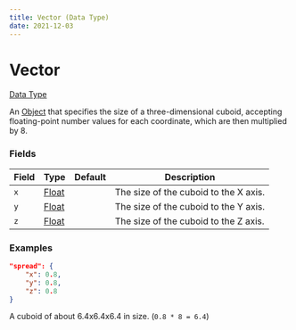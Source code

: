```yaml
---
title: Vector (Data Type)
date: 2021-12-03
---
```


# Vector

[Data Type](../data_types.md)

An [Object](object.md) that specifies the size of a three-dimensional cuboid, accepting floating-point number values for each coordinate, which are then multiplied by 8.


### Fields

Field | Type | Default | Description
------|------|---------|------------
`x` | [Float](float.md) | | The size of the cuboid to the X axis.
`y` | [Float](float.md) | | The size of the cuboid to the Y axis.
`z` | [Float](float.md) | | The size of the cuboid to the Z axis.

### Examples

```json
"spread": {
    "x": 0.8,
    "y": 0.8,
    "z": 0.8
}
```

A cuboid of about 6.4x6.4x6.4 in size. (`0.8 * 8 = 6.4`)
